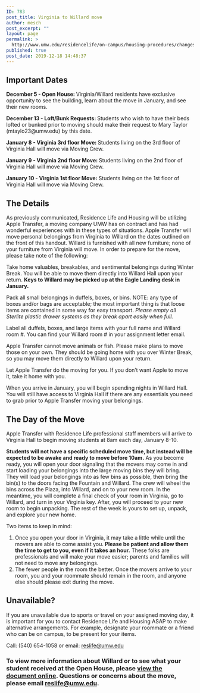 ```yaml
---
ID: 783
post_title: Virginia to Willard move
author: mesch
post_excerpt: ""
layout: page
permalink: >
  http://www.umw.edu/residencelife/on-campus/housing-procedures/changes/willardmoves/
published: true
post_date: 2019-12-18 14:48:37
---
```

<h2 class="p1">Important Dates</h2>
<p class="p3"><b>December 5 - Open House: </b>Virginia/Willard residents have exclusive opportunity to see the building, learn about the move in January, and see their new rooms.</p>
<p class="p3"><b>December 13 - Loft/Bunk Requests: </b>Students who wish to have their beds lofted or bunked prior to moving should make their request to Mary Taylor (mtaylo23@umw.edu) by this date.</p>
<p class="p3"><b>January 8 - Virginia 3rd floor Move: </b>Students living on the 3rd floor of Virginia Hall will move via Moving Crew.</p>
<p class="p3"><b>January 9 - Virginia 2nd floor Move: </b>Students living on the 2nd floor of Virginia Hall will move via Moving Crew.</p>
<p class="p3"><b>January 10 - Virginia 1st floor Move: </b>Students living on the 1st floor of Virginia Hall will move via Moving Crew.</p>

<h2 class="p1">The Details</h2>
<p class="p3">As previously communicated, Residence Life and Housing will be utilizing Apple Transfer, a moving company UMW has on contract and has had wonderful experiences with in these types of situations. Apple Transfer will move personal belongings from Virginia to Willard on the dates outlined on the front of this handout. Willard is furnished with all new furniture; none of your furniture from Virginia will move. In order to prepare for the move, please take note of the following:</p>
<p class="p5">Take home valuables, breakables, and sentimental belongings during Winter Break. You will be able to move them directly into Willard Hall upon your return. <b>Keys to Willard may be picked up at the Eagle Landing desk in January.</b></p>
<p class="p5">Pack all small belongings in duffels, boxes, or bins. NOTE: any type of boxes and/or bags are acceptable; the most important thing is that loose items are contained in some way for easy transport. <i>Please empty all Sterlite plastic drawer systems as they break apart easily when full.</i></p>
<p class="p5">Label all duffels, boxes, and large items with your full name and Willard room #. You can find your Willard room # in your assignment letter email.</p>
<p class="p5">Apple Transfer cannot move animals or fish. Please make plans to move those on your own. They should be going home with you over Winter Break, so you may move them directly to Willard upon your return.</p>
<p class="p5">Let Apple Transfer do the moving for you. If you don’t want Apple to move it, take it home with you.</p>
<p class="p5">When you arrive in January, you will begin spending nights in Willard Hall. You will still have access to Virginia Hall if there are any essentials you need to grab prior to Apple Transfer moving your belongings.</p>

<h2 class="p1">The Day of the Move</h2>
<p class="p3">Apple Transfer with Residence Life professional staff members will arrive to Virginia Hall to begin moving students at 8am each day, January 8-10.</p>
<p class="p3"><b>Students will not have a specific scheduled move time, but instead will be expected to be awake and ready to move before 10am.</b> As you become ready, you will open your door signaling that the movers may come in and start loading your belongings into the large moving bins they will bring. They will load your belongings into as few bins as possible, then bring the bin(s) to the doors facing the Fountain and Willard. The crew will wheel the bins across the Plaza, into Willard, and on to your new room. In the meantime, you will complete a final check of your room in Virginia, go to Willard, and turn in your Virginia key. After, you will proceed to your new room to begin unpacking. The rest of the week is yours to set up, unpack, and explore your new home.</p>
<p class="p3">Two items to keep in mind:</p>

<ol>
 	<li class="p5">Once you open your door in Virginia, it may take a little while until the movers are able to come assist you. <b>Please be patient and allow them the time to get to you, even if it takes an hour.</b> These folks are professionals and will make your move easier; parents and families will not need to move any belongings.</li>
 	<li class="p5">The fewer people in the room the better. Once the movers arrive to your room, you and your roommate should remain in the room, and anyone else should please exit during the move.</li>
</ol>
<h2 class="p1">Unavailable?</h2>
<p class="p2">If you are unavailable due to sports or travel on your assigned moving day, it is important for you to contact Residence Life and Housing ASAP to make alternative arrangements. For example, designate your roommate or a friend who can be on campus, to be present for your items.</p>
<p class="p2">Call: (540) 654-1058 or email: <a href="mailto:reslife@umw.edu">reslife@umw.edu</a></p>

<h3>To view more information about Willard or to see what your student received at the Open House, please <a href="http://www.umw.edu/residencelife/wp-content/uploads/sites/30/2019/12/Open-House-for-web.pdf">view the document online</a>. Questions or concerns about the move, please email <a href="mailto:reslife@umw.edu">reslife@umw.edu</a>.</h3>